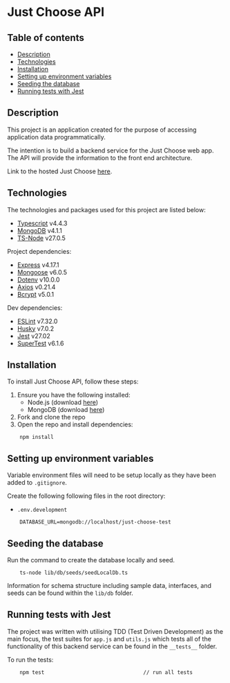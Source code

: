 # Just Choose API

## Table of contents

-   [Description](#description)
-   [Technologies](#technologies)
-   [Installation](#installation)
-   [Setting up environment variables](#setting-up-environment-variables)
-   [Seeding the database](#seeding-the-database)
-   [Running tests with Jest](#running-tests-with-jest)

## Description

This project is an application created for the purpose of accessing application data programmatically.

The intention is to build a backend service for the Just Choose web app. The API will provide the information to the front end architecture.

Link to the hosted Just Choose [here](https://just-choose.herokuapp.com/api/).

## Technologies

The technologies and packages used for this project are listed below:

-   [Typescript](https://www.typescriptlang.org/) v4.4.3
-   [MongoDB](https://www.mongodb.com/) v4.1.1
-   [TS-Node](https://www.npmjs.com/package/ts-node) v27.0.5

Project dependencies:

-   [Express](https://expressjs.com/) v4.17.1
-   [Mongoose](https://mongoosejs.com/) v6.0.5
-   [Dotenv](https://www.npmjs.com/package/dotenv) v10.0.0
-   [Axios](https://www.npmjs.com/package/axios) v0.21.4
-   [Bcrypt](https://www.npmjs.com/package/bcrypt) v5.0.1

Dev dependencies:

-   [ESLint](https://eslint.org/) v7.32.0
-   [Husky](https://www.npmjs.com/package/husky) v7.0.2
-   [Jest](https://jestjs.io/) v27.02
-   [SuperTest](https://www.npmjs.com/package/supertest) v6.1.6

## Installation

To install Just Choose API, follow these steps:

1. Ensure you have the following installed:
    - Node.js (download [here](https://nodejs.org/en/))
    - MongoDB (download [here](https://www.mongodb.com/try/download/community))
2. Fork and clone the repo
3. Open the repo and install dependencies:

```
    npm install
```

## Setting up environment variables

Variable environment files will need to be setup locally as they have been added to `.gitignore`.

Create the following following files in the root directory:

-   `.env.development`

```
    DATABASE_URL=mongodb://localhost/just-choose-test
```

## Seeding the database

Run the command to create the database locally and seed.

```
    ts-node lib/db/seeds/seedLocalDb.ts
```

Information for schema structure including sample data, interfaces, and seeds can be found within the `lib/db` folder.

## Running tests with Jest

The project was written with utilising TDD (Test Driven Development) as the main focus, the test suites for `app.js` and `utils.js` which tests all of the functionality of this backend service can be found in the `__tests__` folder.

To run the tests:

```
    npm test                                // run all tests

```
